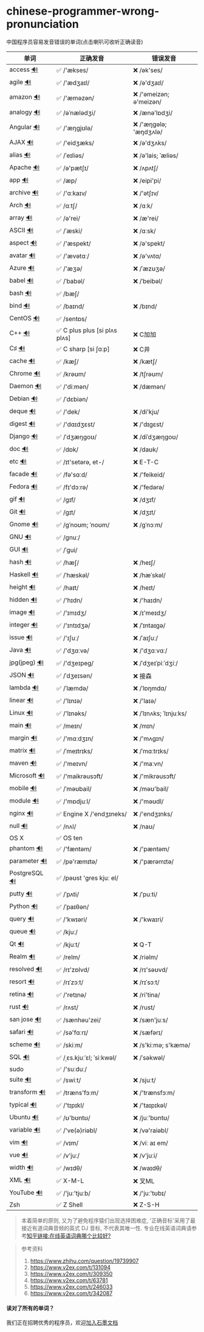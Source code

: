 # chinese-programmer-wrong-pronunciation

中国程序员容易发音错误的单词(点击喇叭可收听正确读音)

| 单词  | 正确发音 | 错误发音 |
| ---- | ------- | ------- |
| access [🔊](http://dict.youdao.com/dictvoice?audio=access&type=1) | ✅ /'ækses/ | ❌ /ək'ses/ |
| agile [🔊](http://dict.youdao.com/dictvoice?audio=agile&type=1) | ✅ /'ædʒaɪl/ | ❌ /ə'dʒaɪl/ |
| amazon [🔊](http://dict.youdao.com/dictvoice?audio=amazon&type=1) | ✅ /'æməzən/ | ❌ /'əmeizən; ə'meizən/ |
| analogy [🔊](http://dict.youdao.com/dictvoice?audio=analogy&type=1) | ✅ /əˈnælədʒi/ | ❌ /ænə'lɒdʒi/ |
| Angular [🔊](http://dict.youdao.com/dictvoice?audio=Angular&type=1) | ✅ /'æŋgjʊlə/ | ❌ /'æŋɡələ; 'æŋdʒʌlə/ |
| AJAX [🔊](http://dict.youdao.com/dictvoice?audio=AJAX&type=1) | ✅ /'eidʒæks/ | ❌ /ə'dʒʌks/ |
| alias [🔊](http://dict.youdao.com/dictvoice?audio=alias&type=2) | ✅ /ˈeɪliəs/| ❌ /ə'lais; ˈæliəs/ |
| Apache [🔊](http://dict.youdao.com/dictvoice?audio=Apache&type=1) | ✅ /ə'pætʃɪ/ | ❌ /ʌpʌtʃ/ |
| app [🔊](http://dict.youdao.com/dictvoice?audio=app&type=1) | ✅ /æp/ | ❌ /eipi'pi/|
| archive [🔊](http://dict.youdao.com/dictvoice?audio=archive&type=1) | ✅ /'ɑːkaɪv/ | ❌ /'ətʃɪv/ |
| Arch [🔊](http://dict.youdao.com/dictvoice?audio=arch&type=2) | ✅ /ɑːtʃ/ | ❌ /ɑːk/ |
| array [🔊](http://dict.youdao.com/dictvoice?audio=array&type=1) | ✅ /ə'rei/ | ❌ /æ'rei/ |
| ASCII [🔊](http://dict.youdao.com/dictvoice?audio=ascii&type=2) | ✅ /ˈæski/ | ❌ /ɑːsk/ |
| aspect [🔊](http://dict.youdao.com/dictvoice?audio=aspect&type=1) | ✅ /'æspekt/ | ❌ /ə'spekt/ |
| avatar [🔊](http://dict.youdao.com/dictvoice?audio=avatar&type=1) | ✅ /'ævətɑː/ | ❌ /ə'vʌtɑ/ |
| Azure [🔊](http://dict.youdao.com/dictvoice?audio=azure&type=1)| ✅ /'æʒə/ | ❌ /ˈæzʊʒə/ |
| babel [🔊](https://translate.google.cn/translate_tts?ie=UTF-8&q=babel&tl=en&total=1&idx=0&textlen=5&tk=632683.1038295&client=t&prev=input) | ✅ /ˈbabəl/ | ❌ /ˈbeibəl/ |
| bash [🔊](http://dict.youdao.com/dictvoice?audio=bash&type=2)| ✅ /bæʃ/ | |
| bind [🔊](http://dict.youdao.com/dictvoice?audio=bind&type=1) | ✅ /baɪnd/ | ❌ /bɪnd/ |
| CentOS [🔊](http://dict.youdao.com/dictvoice?audio=cache&type=2) | ✅ /sentɒs/ | |
| C++ [🔊](https://translate.google.cn/translate_tts?ie=UTF-8&q=C%2B%2B&tl=en&total=1&idx=0&textlen=3&tk=756760.916643&client=t&prev=input) | ✅ C plus plus [si plʌs plʌs] | ❌ C加加 |
| C♯ [🔊](https://translate.google.cn/translate_tts?ie=UTF-8&q=C%23&tl=en&total=1&idx=0&textlen=2&tk=583320.955939&client=t&prev=input) | ✅ C sharp [si ʃɑːp] | ❌ C井 |
| cache [🔊](http://dict.youdao.com/dictvoice?audio=cache&type=1) | ✅ /kæʃ/ | ❌ /kætʃ/ |
| Chrome [🔊](http://dict.youdao.com/dictvoice?audio=chrome&type=1) | ✅ /krəʊm/ | ❌ /tʃrəʊm/ |
| Daemon [🔊](http://dict.youdao.com/dictvoice?audio=Daemon&type=1) | ✅ /'diːmən/ | ❌ /dæmən/ |
| Debian [🔊](http://dict.youdao.com/dictvoice?audio=debian&type=2) | ✅ /ˈdɛbiən/ | |
| deque [🔊](http://dict.youdao.com/dictvoice?audio=deque&type=1) | ✅ /'dek/ | ❌ /di'kju/ |
| digest [🔊](http://dict.youdao.com/dictvoice?audio=digest&type=1) | ✅ /'dɑɪdʒɛst/ | ❌ /'dɪgɛst/ |
| Django [🔊](http://dict.youdao.com/dictvoice?audio=Django&type=1) | ✅ /ˈdʒæŋɡoʊ/ | ❌ /diˈdʒæŋɡoʊ/ |
| doc [🔊](http://dict.youdao.com/dictvoice?audio=doc&type=1) | ✅ /dɒk/| ❌ /daʊk/ |
| etc [🔊](http://dict.youdao.com/dictvoice?audio=etc&type=1) | ✅ /ɪt'setərə, et-/ | ❌ E-T-C |
| facade [🔊](http://dict.youdao.com/dictvoice?audio=facade&type=1) | ✅ /fə'sɑːd/| ❌ /'feikeid/ |
| Fedora [🔊](http://dict.youdao.com/dictvoice?audio=fedora&type=1) | ✅ /fɪ'dɔːrə/| ❌ /'fedərə/ |
| gif [🔊](upload.wikimedia.org/wikipedia/commons/2/2b/En-us-gif-1.ogg) | ✅ /ɡɪf/ | ❌ /dʒɪf/ |
| Git [🔊](http://dict.youdao.com/dictvoice?audio=git&type=1) | ✅ /ɡɪt/ | ❌ /dʒɪt/ |
| Gnome [🔊](http://dict.youdao.com/dictvoice?audio=gnome&type=1) | ✅ /ɡˈnoʊm; ˈnoʊm/ | ❌ /ɡˈnɔːm/ |
| GNU [🔊](https://upload.wikimedia.org/wikipedia/commons/2/24/En-gnu.ogg) | ✅ /gnuː/ | |
| GUI [🔊](http://dict.youdao.com/dictvoice?audio=GUI&type=1) | ✅ /ˈɡui/ | |
| hash [🔊](http://dict.youdao.com/dictvoice?audio=hash&type=1) | ✅ /hæʃ/ | ❌ /heɪʃ/ |
| Haskell [🔊](http://dict.youdao.com/dictvoice?audio=haskell&type=1) | ✅ /ˈhæskəl/ | ❌ /hæˈskəl/ |
| height [🔊](http://dict.youdao.com/dictvoice?audio=height&type=1) | ✅ /haɪt/ | ❌ /heɪt/ |
| hidden [🔊](http://dict.youdao.com/dictvoice?audio=hidden&type=1) | ✅ /'hɪdn/ | ❌ /'haɪdn/ |
| image [🔊](http://dict.youdao.com/dictvoice?audio=image&type=1) | ✅ /'ɪmɪdʒ/ | ❌ /ɪ'meɪdʒ/ |
| integer [🔊](http://dict.youdao.com/dictvoice?audio=integer&type=1) | ✅ /'ɪntɪdʒə/ | ❌ /ˈɪntaɪgə/ |
| issue [🔊](http://dict.youdao.com/dictvoice?audio=issue&type=1) | ✅ /'ɪʃuː/ | ❌ /ˈaɪʃuː/ |
| Java [🔊](http://dict.youdao.com/dictvoice?audio=java&type=1) | ✅ /'dʒɑːvə/ | ❌ /'dʒɑːvɑː/ |
| jpg(jpeg) [🔊](http://dict.youdao.com/dictvoice?audio=JPEG&type=1) | ✅ /'dʒeɪpeɡ/ | ❌ /ˈdʒeɪˈpiːˈdʒiː/ |
| JSON [🔊](https://translate.google.cn/translate_tts?ie=UTF-8&q=JSON&tl=en&total=1&idx=0&textlen=4&tk=118973.499718&client=t&prev=input) | ✅ /ˈdʒeɪsən/ | ❌ 接森 |
| lambda [🔊](http://dict.youdao.com/dictvoice?audio=lambda&type=1) | ✅ /ˈlæmdə/ | ❌ /ˈlɒŋmdɑ/ |
| linear [🔊](http://dict.youdao.com/dictvoice?audio=linear&type=1) | ✅ /'lɪnɪə/ | ❌ /'laɪə/ |
| Linux [🔊](http://dict.youdao.com/dictvoice?audio=linux&type=2) | ✅ /'lɪnəks/ | ❌ /ˈlɪnʌks; ˈlɪnjuːks/ |
| main [🔊](http://dict.youdao.com/dictvoice?audio=main&type=1) | ✅ /meɪn/ | ❌ /mɪn/ |
| margin [🔊](http://dict.youdao.com/dictvoice?audio=margin&type=1) | ✅ /'mɑːdʒɪn/ | ❌ /'mʌgɪn/ |
| matrix [🔊](http://dict.youdao.com/dictvoice?audio=matrix&type=1) | ✅ /ˈmeɪtrɪks/ | ❌ /ˈmɑːtrɪks/ |
| maven [🔊](http://dict.youdao.com/dictvoice?audio=maven&type=1) | ✅ /'meɪvn/ | ❌ /'maːvn/ |
| Microsoft [🔊](http://dict.youdao.com/dictvoice?audio=Microsoft&type=1) | ✅ /'maikrəusɔft/ | ❌ /'mikrəusɔft/ |
| mobile [🔊](http://dict.youdao.com/dictvoice?audio=mobile&type=1) | ✅ /ˈməʊbail/ | ❌ /məʊ'bail/ |
| module [🔊](http://dict.youdao.com/dictvoice?audio=module&type=1) | ✅ /'mɒdjuːl/ | ❌ /'məʊdl/ |
| nginx [🔊](https://translate.google.cn/translate_tts?ie=UTF-8&q=nginx&tl=en&total=1&idx=0&textlen=5&tk=526031.947828&client=t&prev=input) | ✅ Engine X /'endʒɪneks/ | ❌ /'endʒɪnks/ |
| null [🔊](http://dict.youdao.com/dictvoice?audio=null&type=1) | ✅ /nʌl/ | ❌ /naʊ/ |
| OS X | ✅ OS ten | |
| phantom [🔊](http://dict.youdao.com/dictvoice?audio=phantom&type=2) | ✅ /'fæntəm/ | ❌ /'pæntəm/ |
| parameter [🔊](http://dict.youdao.com/dictvoice?audio=parameter&type=1) | ✅ /pə'ræmɪtə/ | ❌ /'pærəmɪtə/ |
| PostgreSQL [🔊](http://www.postgresql.org/files/postgresql.mp3) | ✅ /pəʊst 'ɡres kjuː el/ | |
| putty [🔊](http://dict.youdao.com/dictvoice?audio=putty&type=1) | ✅ /ˈpʌti/ | ❌ /ˈpuːti/ |
| Python [🔊](http://dict.youdao.com/dictvoice?audio=python&type=2) | ✅ /ˈpaɪθən/ | |
| query [🔊](http://dict.youdao.com/dictvoice?audio=query&type=1) | ✅ /'kwɪəri/ | ❌ /'kwaɪri/ |
| queue [🔊](http://dict.youdao.com/dictvoice?audio=queue&type=1) | ✅ /kjuː/ | |
| Qt [🔊](http://dict.youdao.com/dictvoice?audio=cute&type=1) | ✅ /kjuːt/ | ❌ Q-T |
| Realm [🔊](http://dict.youdao.com/dictvoice?audio=realm&type=1) | ✅ /relm/ | ❌ /riəlm/ |
| resolved [🔊](http://dict.youdao.com/dictvoice?audio=resolved&type=1) | ✅ /rɪ'zɒlvd/ | ❌ /rɪ'səʊvd/ |
| resort [🔊](http://dict.youdao.com/dictvoice?audio=resort&type=1) | ✅ /rɪˈzɔːt/ | ❌ /rɪˈsɔːt/ |
| retina [🔊](http://dict.youdao.com/dictvoice?audio=retina&type=1) | ✅ /'retɪnə/ | ❌ /ri'tina/ |
| rust [🔊](http://dict.youdao.com/dictvoice?audio=rust&type=1) | ✅ /rʌst/ | ❌ /rust/ |
| san jose [🔊](http://dict.youdao.com/dictvoice?audio=san%20jose&type=1) | ✅ /sænhəu'zei/ | ❌ /sæn'juːs/ |
| safari [🔊](http://dict.youdao.com/dictvoice?audio=safari&type=1) | ✅ /sə'fɑːrɪ/ | ❌ /sæfərɪ/ |
| scheme [🔊](http://dict.youdao.com/dictvoice?audio=scheme&type=1) | ✅ /skiːm/ | ❌ /s'kiːmə; s'kæmə/ |
| SQL [🔊](http://dict.youdao.com/dictvoice?audio=SQL&type=1) | ✅ /ˌɛs.kjuːˈɛl; ˈsiːkwəl/ | ❌ /ˈsəkwəl/ |
| sudo | ✅ /'suːduː/ | |
| suite [🔊](http://dict.youdao.com/dictvoice?audio=suite&type=1) | ✅ /swiːt/ | ❌ /sjuːt/ |
| transform [🔊](http://dict.youdao.com/dictvoice?audio=transform&type=1) | ✅ /træns'fɔːm/ | ❌ /'trænsfɔːm/ |
| typical [🔊](http://dict.youdao.com/dictvoice?audio=typical&type=1) | ✅ /'tɪpɪkl/ | ❌ /'taɪpɪkəl/ |
| Ubuntu [🔊](http://dict.youdao.com/dictvoice?audio=ubuntu&type=1) | ✅ /ʊ'bʊntʊ/ | ❌ /juː'bʊntʊ/ |
| variable [🔊](http://dict.youdao.com/dictvoice?audio=variable&type=1) | ✅ /'ve(ə)riəbl/ | ❌ /və'raiəbl/ |
| vim [🔊](http://upload.wikimedia.org/wikipedia/commons/6/68/En-us-vim.ogg) | ✅ /vɪm/ | ❌ /viː aɪ em/ |
| vue [🔊](http://dict.youdao.com/dictvoice?audio=vue&type=1) | ✅ /v'juː/ | ❌ /v'juːi/ |
| width [🔊](http://dict.youdao.com/dictvoice?audio=width&type=1) | ✅ /wɪdθ/ | ❌ /waɪdθ/ |
| XML [🔊](http://dict.youdao.com/dictvoice?audio=XML&type=1) | ✅ X-M-L | ❌ 叉ML |
| YouTube [🔊](http://dict.youdao.com/dictvoice?audio=youtube&type=1) | ✅ /'juː'tjuːb/ | ❌ /'juː'tʊbɪ/ |
| Zsh | ✅ Z Shell | ❌ Z-S-H |

> 本着简单的原则, 又为了避免程序猿们出现选择困难症, '正确音标'采用了最接近有道词典音频的英式 DJ 音标, 不代表其唯一性.
> 专业在线英语词典请参考[知乎链接:在线英语词典哪个比较好?](https://www.zhihu.com/question/19707759)



> 参考资料
>
> 1. https://www.zhihu.com/question/19739907
> 2. https://www.v2ex.com/t/131094
> 3. https://www.v2ex.com/t/309350
> 4. https://www.v2ex.com/t/63781
> 5. https://www.v2ex.com/t/246033
> 6. https://www.v2ex.com/t/342087


#### 读对了所有的单词？
我们正在招聘优秀的程序员，欢迎[加入石墨文档](https://shimo.im/doc/G3ckHEVF3f4qANHk)
